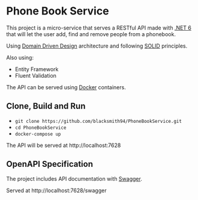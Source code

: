 # Phone Book Service

This project is a micro-service that serves a RESTful API made with [.NET 6](https://docs.microsoft.com/es-es/aspnet/core/?view=aspnetcore-6.0) that will let the user add, find and remove people from a phonebook.

Using [Domain Driven Design](https://en.wikipedia.org/wiki/Domain-driven_design) architecture and following [SOLID](https://en.wikipedia.org/wiki/SOLID) principles.

Also using:
- Entity Framework
- Fluent Validation

The API can be served using [Docker](https://docs.docker.com/get-started/overview/) containers.

##  Clone, Build and Run 
* `git clone https://github.com/blacksmith94/PhoneBookService.git`
* `cd PhoneBookService`
* `docker-compose up`

The API will be served at http://localhost:7628


## OpenAPI Specification

The project includes API documentation with [Swagger](https://swagger.io/).

Served at http://localhost:7628/swagger